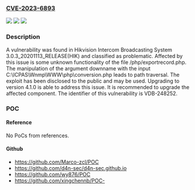 ### [CVE-2023-6893](https://cve.mitre.org/cgi-bin/cvename.cgi?name=CVE-2023-6893)
![](https://img.shields.io/static/v1?label=Product&message=Intercom%20Broadcasting%20System&color=blue)
![](https://img.shields.io/static/v1?label=Version&message=%3D%203.0.3_20201113_RELEASE(HIK)%20&color=brighgreen)
![](https://img.shields.io/static/v1?label=Vulnerability&message=CWE-22%20Path%20Traversal&color=brighgreen)

### Description

A vulnerability was found in Hikvision Intercom Broadcasting System 3.0.3_20201113_RELEASE(HIK) and classified as problematic. Affected by this issue is some unknown functionality of the file /php/exportrecord.php. The manipulation of the argument downname with the input C:\ICPAS\Wnmp\WWW\php\conversion.php leads to path traversal. The exploit has been disclosed to the public and may be used. Upgrading to version 4.1.0 is able to address this issue. It is recommended to upgrade the affected component. The identifier of this vulnerability is VDB-248252.

### POC

#### Reference
No PoCs from references.

#### Github
- https://github.com/Marco-zcl/POC
- https://github.com/d4n-sec/d4n-sec.github.io
- https://github.com/wy876/POC
- https://github.com/xingchennb/POC-

